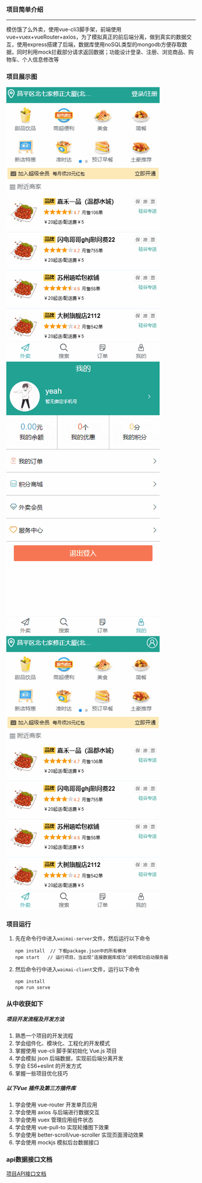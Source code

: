 ### 项目简单介绍

---

模仿饿了么外卖，使用vue-cli3脚手架，前端使用vue+vuex+vueRouter+axios，为了模拟真正的前后端分离，做到真实的数据交互，使用express搭建了后端，数据库使用noSQL类型的mongodb方便存取数据，同时利用mock拦截部分请求返回数据；功能设计登录、注册、浏览商品、购物车、个人信息修改等 

### 项目展示图

<img src='./image/登录.gif'/> <img src='./image/修改个人信息.gif'/> <img src='./image/商品浏览1.gif'/>

### 项目运行

1. 先在命令行中进入`waimai-server`文件，然后运行以下命令

   ```node
   npm install  // 下载package.json中的所有模块
   npm start   // 运行项目，当出现‘连接数据库成功’说明成功启动服务器
   ```

2. 然后命令行中进入`waimai-client`文件，运行以下命令

   ```node
   npm install
   npm run serve
   ```

### 从中收获如下

##### 项目开发流程及开发方法 

1. 熟悉一个项目的开发流程
2. 学会组件化、模块化、工程化的开发模式 
3. 掌握使用 vue-cli 脚手架初始化 Vue.js 项目
4. 学会模拟 json 后端数据，实现前后端分离开发 
5. 学会 ES6+eslint 的开发方式 
6. 掌握一些项目优化技巧 

##### 以下Vue 插件及第三方插件库

1. 学会使用 vue-router 开发单页应用 
2. 学会使用 axios 与后端进行数据交互
3. 学会使用 vuex 管理应用组件状态
4. 学会使用 vue-pull-to 实现轮播图下效果
5. 学会使用 better-scroll/vue-scroller 实现页面滑动效果
6. 学会使用 mockjs 模拟后台数据接口  

### api数据接口文档

[项目API接口文档](https://github.com/code-dream/jiandan-waimai/blob/master/waimai-server/API.md)

